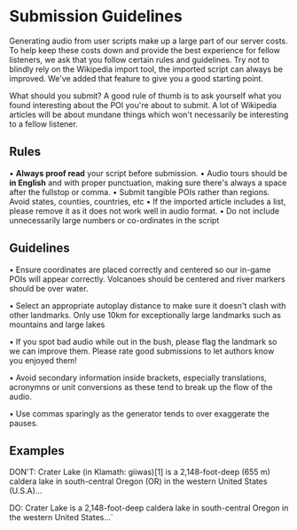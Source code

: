 # Submission Guidelines

Generating audio from user scripts make up a large part of our server costs. To help keep these costs down and provide the best experience for fellow listeners, we ask that you follow certain rules and guidelines. Try not to blindly rely on the Wikipedia import tool, the imported script can always be improved. We've added that feature to give you a good starting point.

What should you submit? A good rule of thumb is to ask yourself what you found interesting about the POI you're about to submit. A lot of Wikipedia articles will be about mundane things which won't necessarily be interesting to a fellow listener.

## Rules

• **Always proof read** your script before submission.
• Audio tours should be **in English** and with proper punctuation, making sure there's always a space after the fullstop or comma.
• Submit tangible POIs rather than regions. Avoid states, counties, countries, etc
• If the imported article includes a list, please remove it as it does not work well in audio format.
• Do not include unnecessarily large numbers or co-ordinates in the script

## Guidelines

• Ensure coordinates are placed correctly and centered so our in-game POIs will appear correctly. Volcanoes should be centered and river markers should be over water.

• Select an appropriate autoplay distance to make sure it doesn't clash with other landmarks. Only use 10km for exceptionally large landmarks such as mountains and large lakes

• If you spot bad audio while out in the bush, please flag the landmark so we can improve them. Please rate good submissions to let authors know you enjoyed them!

• Avoid secondary information inside brackets, especially translations, acronymns or unit conversions as these tend to break up the flow of the audio.

• Use commas sparingly as the generator tends to over exaggerate the pauses.

## Examples

DON'T:
Crater Lake (in Klamath: giiwas)[1] is a 2,148-foot-deep (655 m) caldera lake in south-central Oregon (OR) in the western United States (U.S.A)...

DO:
Crater Lake is a 2,148-foot-deep caldera lake in south-central Oregon in the western United States...`
